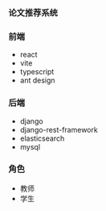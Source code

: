 ### 论文推荐系统

### 前端

- react
- vite
- typescript
- ant design

### 后端

- django
- django-rest-framework 
- elasticsearch 
- mysql


### 角色

- 教师
- 学生